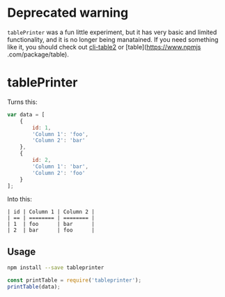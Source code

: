 # Deprecated warning

`tablePrinter` was a fun little experiment, but it has very basic and limited functionality, and 
it is no longer being manatained. If you need something like it, you should check out 
[cli-table2](https://github.com/jamestalmage/cli-table2) or [table](https://www.npmjs
.com/package/table).

# tablePrinter

Turns this:

```javascript
var data = [
	{
		id: 1,
		'Column 1': 'foo',
		'Column 2': 'bar'
	},
	{
		id: 2,
		'Column 1': 'bar',
		'Column 2': 'foo'
	}
];
```

Into this:

```
| id | Column 1 | Column 2 |
| == | ======== | ======== |
| 1  | foo      | bar      |
| 2  | bar      | foo      |
```

## Usage

```sh
npm install --save tableprinter
```

```javascript
const printTable = require('tableprinter');
printTable(data);
```
